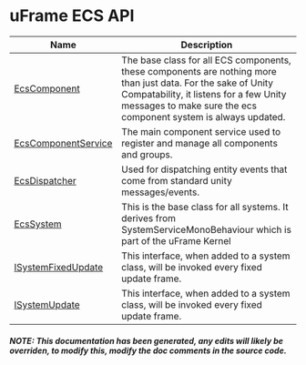 # uFrame ECS API

|Name |Description|
|-----|------------|
|[EcsComponent](EcsComponent.md)|The base class for all ECS components, these components are nothing more than just data.   For the sake of Unity Compatability, it listens for a few Unity messages to make sure the ecs component system is always updated.|
|[EcsComponentService](EcsComponentService.md)|The main component service used to register and manage all components and groups.|
|[EcsDispatcher](EcsDispatcher.md)|Used for dispatching entity events that come from standard unity messages/events.|
|[EcsSystem](EcsSystem.md)|This is the base class for all systems.  It derives from SystemServiceMonoBehaviour which is part of the uFrame Kernel|
|[ISystemFixedUpdate](ISystemFixedUpdate.md)|This interface, when added to a system class, will be invoked every fixed update frame.|
|[ISystemUpdate](ISystemUpdate.md)|This interface, when added to a system class, will be invoked every fixed update frame.|
##### NOTE: This documentation has been generated, any edits will likely be overriden, to modify this, modify the doc comments in the source code.
